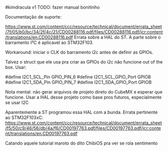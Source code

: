 #kimdracula v1 TODO: fazer manual bonitinho

Documentação de suporte:

https://www.st.com/content/ccc/resource/technical/document/errata_sheet/7f/05/b0/bc/34/2f/4c/21/CD00288116.pdf/files/CD00288116.pdf/jcr:content/translations/en.CD00288116.pdf Errata sobre a HAL do ST. A parte sobre o barramento I²C é aplicavel ao STM32F103.


Workaround: iniciar o CLK do barramento i2c antes de definir as GPIOs. 

Talvez o struct que ele usa pra criar as GPIOs do i2c não funcione out of the box. Usar:

#define I2C1_SCL_Pin GPIO_PIN_6
#define I2C1_SCL_GPIO_Port GPIOB
#define I2C1_SDA_Pin GPIO_PIN_7
#define I2C1_SDA_GPIO_Port GPIOB

Nota mental: não gerar arquivos de projeto direto do CubeMX e esperar que funcione. Usar a HAL desse projeto como base pros futuros, especialmente se usar I2C

Aparentemente a ST programou essa HAL com a bunda. Errata pertinente ao STM32F103xC:
https://www.st.com/content/ccc/resource/technical/document/errata_sheet/f5/50/c9/46/56/db/4a/f6/CD00197763.pdf/files/CD00197763.pdf/jcr:content/translations/en.CD00197763.pdf

Catando aquele tutorial maroto do dito ChibiOS pra ver se rola sentimento
